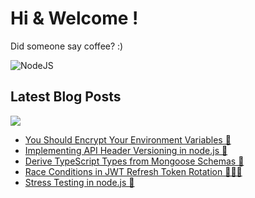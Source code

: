 # Hi & Welcome !

Did someone say coffee? :)

![NodeJS](https://img.shields.io/badge/node.js-6DA55F?style=for-the-badge&logo=node.js&logoColor=white)


## Latest Blog Posts
<a href="https://dev.to/silentwatcher_95"><img src="https://img.shields.io/badge/dev.to-0A0A0A?style=for-the-badge&logo=devdotto&logoColor=white"/></a>

<!-- BLOG-POST-LIST:START -->
- [You Should Encrypt Your Environment Variables 🔑](https://dev.to/silentwatcher_95/you-should-encrypt-your-environment-variables-n4h)
- [Implementing API Header Versioning in node.js 🍗](https://dev.to/silentwatcher_95/implementing-api-header-versioning-in-nodejs-4e29)
- [Derive TypeScript Types from Mongoose Schemas 🌿](https://dev.to/silentwatcher_95/derive-typescript-types-from-mongoose-schemas-4323)
- [Race Conditions in JWT Refresh Token Rotation 🏃‍♀️‍➡️](https://dev.to/silentwatcher_95/race-conditions-in-jwt-refresh-token-rotation-3j5k)
- [Stress Testing in node.js 🧪](https://dev.to/silentwatcher_95/stress-testing-in-nodejs-108h)
<!-- BLOG-POST-LIST:END -->
